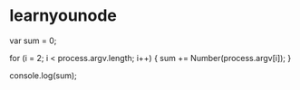 # learnyounode

var sum = 0;

for (i = 2; i < process.argv.length; i++) {
	sum += Number(process.argv[i]);
}

console.log(sum);
